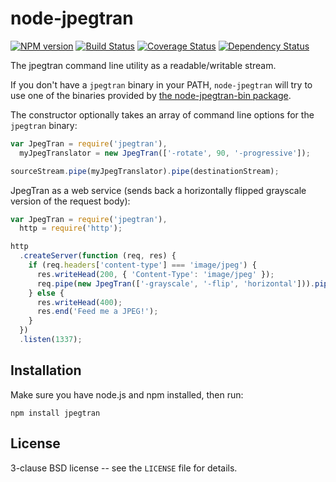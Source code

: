 # node-jpegtran

[![NPM version](https://badge.fury.io/js/jpegtran.svg)](http://badge.fury.io/js/jpegtran)
[![Build Status](https://travis-ci.org/papandreou/node-jpegtran.svg?branch=master)](https://travis-ci.org/papandreou/node-jpegtran)
[![Coverage Status](https://coveralls.io/repos/papandreou/node-jpegtran/badge.svg)](https://coveralls.io/r/papandreou/node-jpegtran)
[![Dependency Status](https://david-dm.org/papandreou/node-jpegtran.svg)](https://david-dm.org/papandreou/node-jpegtran)

The jpegtran command line utility as a readable/writable stream.

If you don't have a `jpegtran` binary in your PATH, `node-jpegtran`
will try to use one of the binaries provided by <a
href="https://github.com/yeoman/node-jpegtran-bin">the node-jpegtran-bin
package</a>.

The constructor optionally takes an array of command line options for
the `jpegtran` binary:

```javascript
var JpegTran = require('jpegtran'),
  myJpegTranslator = new JpegTran(['-rotate', 90, '-progressive']);

sourceStream.pipe(myJpegTranslator).pipe(destinationStream);
```

JpegTran as a web service (sends back a horizontally flipped grayscale
version of the request body):

```javascript
var JpegTran = require('jpegtran'),
  http = require('http');

http
  .createServer(function (req, res) {
    if (req.headers['content-type'] === 'image/jpeg') {
      res.writeHead(200, { 'Content-Type': 'image/jpeg' });
      req.pipe(new JpegTran(['-grayscale', '-flip', 'horizontal'])).pipe(res);
    } else {
      res.writeHead(400);
      res.end('Feed me a JPEG!');
    }
  })
  .listen(1337);
```

## Installation

Make sure you have node.js and npm installed, then run:

    npm install jpegtran

## License

3-clause BSD license -- see the `LICENSE` file for details.

